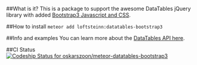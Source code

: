 ##What is it?
This is a package to support the awesome DataTables jQuery library with added [Bootstrap3 Javascript and CSS](https://github.com/DataTables/Plugins/tree/master/integration/bootstrap).

##How to install
`meteor add loftsteinn:datatables-bootstrap3`

##Info and examples
You can learn more about the [DataTables API here](http://datatables.net/index).

##CI Status
[ ![Codeship Status for oskarszoon/meteor-datatables-bootstrap3](https://www.codeship.io/projects/11b0a4e0-1c33-0132-166d-3629abeda273/status)](https://www.codeship.io/projects/35147)